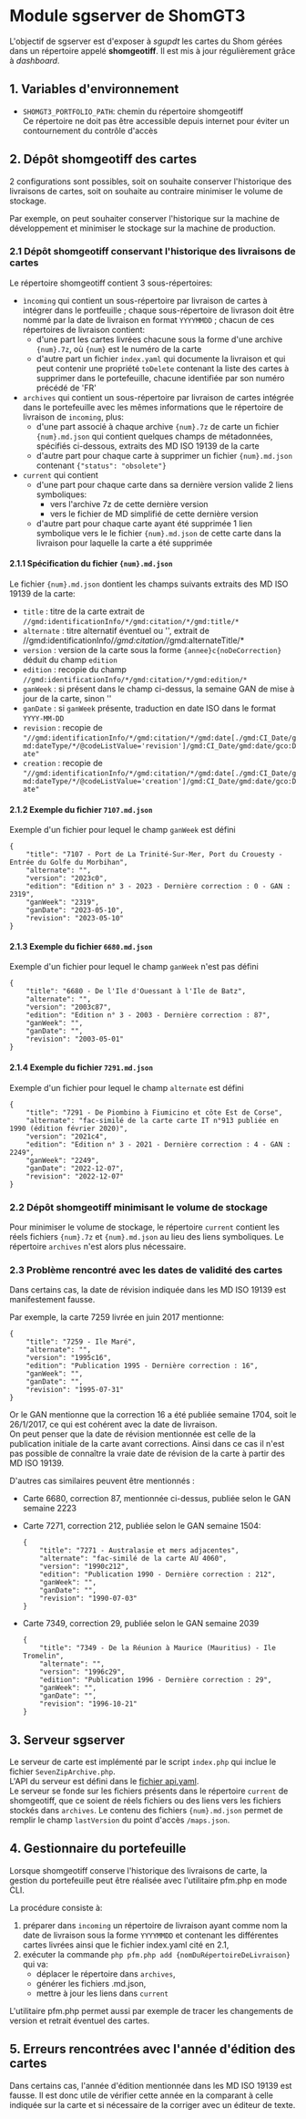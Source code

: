 # Module sgserver de ShomGT3
L'objectif de sgserver est d'exposer à *sgupdt* les cartes du Shom gérées dans un répertoire appelé **shomgeotiff**.
Il est mis à jour régulièrement grâce à *dashboard*.

## 1. Variables d'environnement
- `SHOMGT3_PORTFOLIO_PATH`: chemin du répertoire shomgeotiff  
  Ce répertoire ne doit pas être accessible depuis internet pour éviter un contournement du contrôle d'accès

## 2. Dépôt shomgeotiff des cartes
2 configurations sont possibles, soit on souhaite conserver l'historique des livraisons de cartes,
soit on souhaite au contraire minimiser le volume de stockage.

Par exemple, on peut souhaiter conserver l'historique sur la machine de développement
et minimiser le stockage sur la machine de production.

### 2.1 Dépôt shomgeotiff conservant l'historique des livraisons de cartes
Le répertoire shomgeotiff contient 3 sous-répertoires:

- `ìncoming` qui contient un sous-répertoire par livraison de cartes à intégrer dans le portfeuille ;
  chaque sous-répertoire de livrason doit être nommé par la date de livraison en format `YYYYMMDD` ;
  chacun de ces répertoires de livraison contient:
  - d'une part les cartes livrées chacune sous la forme d'une archive `{num}.7z`, où `{num}` est le numéro de la carte
  - d'autre part un fichier `index.yaml` qui documente la livraison et qui peut contenir une propriété `toDelete` contenant
    la liste des cartes à supprimer dans le portefeuille, chacune identifiée par son numéro précédé de 'FR'
- `archives` qui contient un sous-répertoire par livraison de cartes intégrée dans le portefeuille
  avec les mêmes informations que le répertoire de livraison de `incoming`,
  plus:
  - d'une part associé à chaque archive `{num}.7z` de carte un fichier `{num}.md.json`
    qui contient quelques champs de métadonnées, spécifiés ci-dessous, extraits des MD ISO 19139 de la carte
  - d'autre part pour chaque carte à supprimer un fichier `{num}.md.json` contenant `{"status": "obsolete"}`
- `current` qui contient
  - d'une part pour chaque carte dans sa dernière version valide 2 liens symboliques:
    - vers l'archive 7z de cette dernière version
    - vers le fichier de MD simplifié de cette dernière version
  - d'autre part pour chaque carte ayant été supprimée 1 lien symbolique vers le le fichier `{num}.md.json`
    de cette carte dans la livraison pour laquelle la carte a été supprimée
  
#### 2.1.1 Spécification du fichier `{num}.md.json`
Le fichier `{num}.md.json` dontient les champs suivants extraits des MD ISO 19139 de la carte:

- `title` : titre de la carte extrait de `//gmd:identificationInfo/*/gmd:citation/*/gmd:title/*`
- `alternate` : titre alternatif éventuel ou '', extrait de //gmd:identificationInfo/*/gmd:citation/*/gmd:alternateTitle/*
- `version` : version de la carte sous la forme `{annee}c{noDeCorrection}` déduit du champ `edition`
- `edition` : recopie du champ `//gmd:identificationInfo/*/gmd:citation/*/gmd:edition/*`
- `ganWeek` : si présent dans le champ ci-dessus, la semaine GAN de mise à jour de la carte, sinon ''
- `ganDate` : si `ganWeek` présente, traduction en date ISO dans le format `YYYY-MM-DD`
- `revision` : recopie de `"//gmd:identificationInfo/*/gmd:citation/*/gmd:date[./gmd:CI_Date/gmd:dateType/*/@codeListValue='revision']/gmd:CI_Date/gmd:date/gco:Date"`
- `creation` : recopie de `"//gmd:identificationInfo/*/gmd:citation/*/gmd:date[./gmd:CI_Date/gmd:dateType/*/@codeListValue='creation']/gmd:CI_Date/gmd:date/gco:Date"`
      
#### 2.1.2 Exemple du fichier `7107.md.json`
Exemple d'un fichier pour lequel le champ `ganWeek` est défini

    {
        "title": "7107 - Port de La Trinité-Sur-Mer, Port du Crouesty - Entrée du Golfe du Morbihan",
        "alternate": "",
        "version": "2023c0",
        "edition": "Edition n° 3 - 2023 - Dernière correction : 0 - GAN : 2319",
        "ganWeek": "2319",
        "ganDate": "2023-05-10",
        "revision": "2023-05-10"
    }
#### 2.1.3 Exemple du fichier `6680.md.json`
Exemple d'un fichier pour lequel le champ `ganWeek` n'est pas défini

    {
        "title": "6680 - De l'Ile d'Ouessant à l'Ile de Batz",
        "alternate": "",
        "version": "2003c87",
        "edition": "Edition n° 3 - 2003 - Dernière correction : 87",
        "ganWeek": "",
        "ganDate": "",
        "revision": "2003-05-01"
    }
#### 2.1.4 Exemple du fichier `7291.md.json`
Exemple d'un fichier pour lequel le champ `alternate` est défini

    {
        "title": "7291 - De Piombino à Fiumicino et côte Est de Corse",
        "alternate": "fac-similé de la carte carte IT n°913 publiée en 1990 (édition février 2020)",
        "version": "2021c4",
        "edition": "Edition n° 3 - 2021 - Dernière correction : 4 - GAN : 2249",
        "ganWeek": "2249",
        "ganDate": "2022-12-07",
        "revision": "2022-12-07"
    }

### 2.2 Dépôt shomgeotiff minimisant le volume de stockage
Pour minimiser le volume de stockage, le répertoire `current` contient les réels fichiers `{num}.7z`
et `{num}.md.json` au lieu des liens symboliques. Le répertoire `archives` n'est alors plus nécessaire.

### 2.3 Problème rencontré avec les dates de validité des cartes
Dans certains cas, la date de révision indiquée dans les MD ISO 19139 est manifestement fausse.

Par exemple, la carte 7259 livrée en juin 2017 mentionne:

    {
        "title": "7259 - Ile Maré",
        "alternate": "",
        "version": "1995c16",
        "edition": "Publication 1995 - Dernière correction : 16",
        "ganWeek": "",
        "ganDate": "",
        "revision": "1995-07-31"
    }

Or le GAN mentionne que la correction 16 a été publiée semaine 1704, soit le 26/1/2017,
ce qui est cohérent avec la date de livraison.  
On peut penser que la date de révision mentionnée est celle de la publication initiale de la carte avant corrections.
Ainsi dans ce cas il n'est pas possible de connaître la vraie date de révision de la carte à partir des MD ISO 19139.

D'autres cas similaires peuvent être mentionnés :

- Carte 6680, correction 87, mentionnée ci-dessus, publiée selon le GAN semaine 2223

- Carte 7271, correction 212, publiée selon le GAN semaine 1504:

      {
          "title": "7271 - Australasie et mers adjacentes",
          "alternate": "fac-similé de la carte AU 4060",
          "version": "1990c212",
          "edition": "Publication 1990 - Dernière correction : 212",
          "ganWeek": "",
          "ganDate": "",
          "revision": "1990-07-03"
      }

- Carte 7349, correction 29, publiée selon le GAN semaine 2039

      {
          "title": "7349 - De la Réunion à Maurice (Mauritius) - Ile Tromelin",
          "alternate": "",
          "version": "1996c29",
          "edition": "Publication 1996 - Dernière correction : 29",
          "ganWeek": "",
          "ganDate": "",
          "revision": "1996-10-21"
      }

## 3. Serveur sgserver
Le serveur de carte est implémenté par le script `index.php` qui inclue le fichier `SevenZipArchive.php`.  
L'API du serveur est défini dans le [fichier api.yaml](api.yaml).  
Le serveur se fonde sur les fichiers présents dans le répertoire `current` de shomgeotiff,
que ce soient de réels fichiers ou des liens vers les fichiers stockés dans `archives`.
Le contenu des fichiers `{num}.md.json` permet de remplir le champ `lastVersion` du point d'accès `/maps.json`.

## 4. Gestionnaire du portefeuille
Lorsque shomgeotiff conserve l'historique des livraisons de carte, la gestion du portefeuille peut être réalisée
avec l'utilitaire pfm.php en mode CLI.

La procédure consiste à:

1. préparer dans `incoming` un répertoire de livraison ayant comme nom la date de livraison sous la forme `YYYYMMDD`
   et contenant les différentes cartes livrées ainsi que le fichier index.yaml cité en 2.1,
2. exécuter la commande `php pfm.php add {nomDuRépertoireDeLivraison}` qui va:
   - déplacer le répertoire dans `archives`,
   - générer les fichiers .md.json,
   - mettre à jour les liens dans `current`

L'utilitaire pfm.php permet aussi par exemple de tracer les changements de version et retrait éventuel des cartes.

## 5. Erreurs rencontrées avec l'année d'édition des cartes
Dans certains cas, l'année d'édition mentionnée dans les MD ISO 19139 est fausse.
Il est donc utile de vérifier cette année en la comparant à celle indiquée sur la carte et si nécessaire de la corriger
avec un éditeur de texte.


